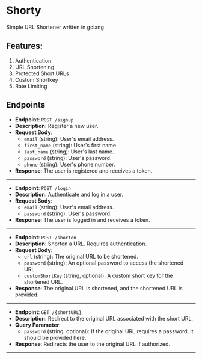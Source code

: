 # Shorty
Simple URL Shortener written in golang

## Features:
1. Authentication
2. URL Shortening
3. Protected Short URLs
4. Custom Shortkey
5. Rate Limiting

## Endpoints

- **Endpoint**: `POST /signup`
- **Description**: Register a new user.
- **Request Body**:
  - `email` (string): User's email address.
  - `first_name` (string): User's first name.
  - `last_name` (string): User's last name.
  - `password` (string): User's password.
  - `phone` (string): User's phone number.
- **Response**: The user is registered and receives a token.
  
<hr>

- **Endpoint**: `POST /login`
- **Description**: Authenticate and log in a user.
- **Request Body**:
  - `email` (string): User's email address.
  - `password` (string): User's password.
- **Response**: The user is logged in and receives a token.

<hr>

- **Endpoint**: `POST /shorten`
- **Description**: Shorten a URL. Requires authentication.
- **Request Body**:
  - `url` (string): The original URL to be shortened.
  - `password` (string): An optional password to access the shortened URL.
  - `customShortKey` (string, optional): A custom short key for the shortened URL.
- **Response**: The original URL is shortened, and the shortened URL is provided.

<hr>

- **Endpoint**: `GET /{shortURL}`
- **Description**: Redirect to the original URL associated with the short URL.
- **Query Parameter**:
  - `password` (string, optional): If the original URL requires a password, it should be provided here.
- **Response**: Redirects the user to the original URL if authorized.

<hr>





